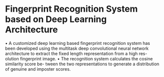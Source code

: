 # Fingerprint Recognition System based on Deep Learning Architecture


• A customized deep learning based fingerprint recognition system has
been developed using the multitask deep convolutional neural network
architecture to extract the fixed length representation from a high res-
olution fingerprint image.
• The recognition system calculates the cosine similarity score be-
tween the two representations to generate a distribution of genuine
and imposter scores.
